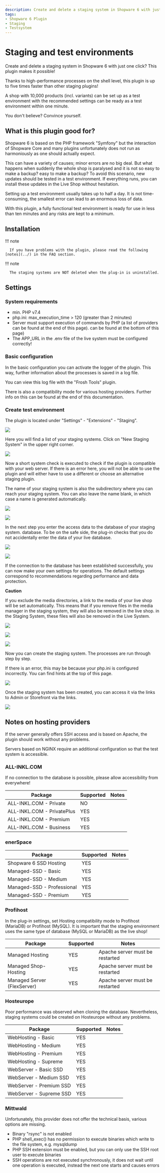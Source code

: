 ```yaml
---
description: Create and delete a staging system in Shopware 6 with just one click? This plugin makes it possible!
tags:
- Shopware 6 Plugin
- Staging
- Testsystem
---
```


# Staging and test environments

Create and delete a staging system in Shopware 6 with just one click? This plugin makes it possible!

Thanks to high-performance processes on the shell level, this plugin is up to five times faster than other staging plugins!

A shop with 10,000 products (incl. variants) can be set up as a test environment with the recommended settings can be ready as a test environment within one minute.

You don't believe? Convince yourself.

## What is this plugin good for?

Shopware 6 is based on the PHP framework "Symfony" but the interaction of Shopware Core and many plugins unfortunately does not run as harmoniously as one should actually expect.

This can have a variety of causes; minor errors are no big deal. But what happens when suddenly the whole shop is paralysed and it is not so easy to make a backup? easy to make a backup? To avoid this scenario, new updates should be tested in a test environment. If everything runs, you can install these updates in the Live Shop without hesitation.

Setting up a test environment usually takes up to half a day. It is not time-consuming, the smallest error can lead to an enormous loss of data.

With this plugin, a fully functional test environment is ready for use in less than ten minutes and any risks are kept to a minimum.

## Installation

!!! note

      If you have problems with the plugin, please read the following [notes](../) in the FAQ section.

!!! note

      The staging systems are NOT deleted when the plug-in is uninstalled.

## Settings

### System requirements

- min. PHP v7.4
- php.ini: max_execution_time > 120 (greater than 2 minutes)
- Server must support execution of commands by PHP (a list of providers can be found at the end of this page).
  can be found at the bottom of this page)
- The APP_URL in the .env file of the live system must be configured correctly!

### Basic configuration

In the basic configuration you can activate the logger of the plugin. This way, further information about the processes is saved in a log file.

You can view this log file with the "Frosh Tools" plugin.

There is also a compatibility mode for various hosting providers. Further info on this can be found at the end of this documentation.

### Create test environment

The plugin is located under "Settings" - "Extensions" - "Staging".

![](images/ms-01.jpg)

Here you will find a list of your staging systems. Click on "New Staging System" in the upper right corner.

![](images/ms-02.jpg)

Now a short system check is executed to check if the plugin is compatible with your web server. If there is an error here, you will not be able to use the plugin and will either have to use a different or choose an alternative staging plugin.

The name of your staging system is also the subdirectory where you can reach your staging system. You can also leave the name blank, in which case a name is generated automatically.

![](images/ms-03.jpg)

![](images/ms-04.jpg)

In the next step you enter the access data to the database of your staging system. database. To be on the safe side, the plug-in checks that you do not accidentally enter the data of your live database.

![](images/ms-05.jpg)

![](images/ms-06.jpg)

If the connection to the database has been established successfully, you can now make your own settings for operations. The default settings correspond to recommendations regarding performance and data protection.

**Caution**

If you exclude the media directories, a link to the media of your live shop will be set automatically. This means that if you remove files in the media manager in the staging system, they will also be removed in the live shop. in the Staging System, these files will also be removed in the Live System.

![](images/ms-07.jpg)

![](images/ms-08.jpg)

![](images/ms-09.jpg)

Now you can create the staging system. The processes are run through step by step.

If there is an error, this may be because your php.ini is configured incorrectly. You can find hints at the top of this page.

![](images/ms-10.jpg)

Once the staging system has been created, you can access it via the links to Admin or Storefront via the links.

![](images/ms-11.jpg)


## Notes on hosting providers

If the server generally offers SSH access and is based on Apache, the plugin should work without any problems.

Servers based on NGINX require an additional configuration so that the test system is accessible.

### ALL-INKL.COM

If no connection to the database is possible, please allow accessibility from everywhere!

| Package | Supported | Notes |
| ----------- | ----------- | ----------- |
| ALL-INKL.COM - Private | NO | |
| ALL-INKL.COM - PrivatePlus | YES | |
| ALL-INKL.COM - Premium | YES | |
| ALL-INKL.COM - Business | YES | |

### enerSpace

| Package                      | Supported | Notes |
|----------------------------|-------------| ----------- |
| Shopware 6 SSD Hosting     | YES | |
| Managed-SSD - Basic        | YES | |
| Managed-SSD - Medium       | YES | |
| Managed-SSD - Professional | YES | |
| Managed-SSD - Premium      | YES | |

### Profihost

In the plug-in settings, set Hosting compatibility mode to Profihost (MariaDB) or Profihost (MySQL). It is important that the staging environment uses the same type of database (MySQL or MariaDB) as the live shop!

| Package | Supported | Notes |
| ----------- | ----------- | ----------- |
| Managed Hosting | YES | Apache server must be restarted |
| Managed Shop-Hosting | YES | Apache server must be restarted |
| Managed Server (FlexServer) | YES | Apache server must be restarted |

### Hosteurope

Poor performance was observed when cloning the database. Nevertheless, staging systems could be created on Hosteurope without any problems.

| Package | Supported | Notes |
| ----------- | ----------- | ----------- |
| WebHosting - Basic | YES | |
| WebHosting - Medium | YES | |
| WebHosting - Premium | YES | |
| WebHosting - Supreme | YES | |
| WebServer - Basic SSD | YES | |
| WebServer - Medium SSD | YES | |
| WebServer - Premium SSD | YES | |
| WebServer - Supreme SSD | YES | |

### Mittwald

Unfortunately, this provider does not offer the technical basis, various options are missing.

- Binary "rsync" is not enabled
- PHP shell_exec() has no permission to execute binaries which write to the file system, e.g. mysqldump
- PHP SSH extension must be enabled, but you can only use the SSH root user to execute binaries
- SSH operations are not executed synchronously, it does not wait until one operation is executed, instead the next one starts and causes errors
